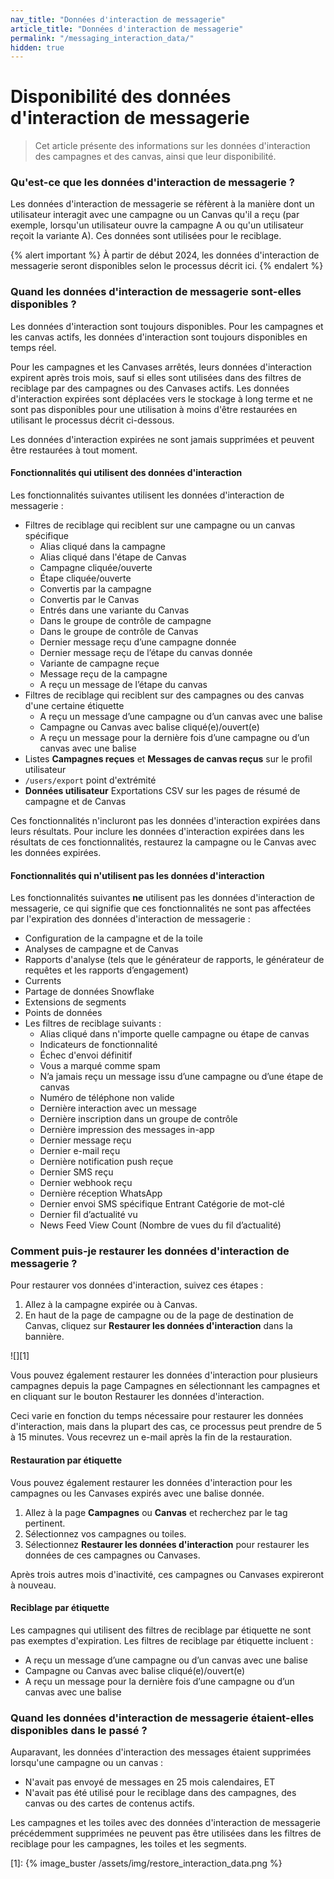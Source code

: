 ```yaml
---
nav_title: "Données d'interaction de messagerie"
article_title: "Données d'interaction de messagerie"
permalink: "/messaging_interaction_data/"
hidden: true
---
```


# Disponibilité des données d'interaction de messagerie

> Cet article présente des informations sur les données d'interaction des campagnes et des canvas, ainsi que leur disponibilité.

### Qu'est-ce que les données d'interaction de messagerie ?

Les données d'interaction de messagerie se réfèrent à la manière dont un utilisateur interagit avec une campagne ou un Canvas qu'il a reçu (par exemple, lorsqu'un utilisateur ouvre la campagne A ou qu'un utilisateur reçoit la variante A). Ces données sont utilisées pour le reciblage.

{% alert important %}
À partir de début 2024, les données d'interaction de messagerie seront disponibles selon le processus décrit ici.
{% endalert %}

### Quand les données d'interaction de messagerie sont-elles disponibles ?

Les données d'interaction sont toujours disponibles. Pour les campagnes et les canvas actifs, les données d'interaction sont toujours disponibles en temps réel. 

Pour les campagnes et les Canvases arrêtés, leurs données d'interaction expirent après trois mois, sauf si elles sont utilisées dans des filtres de reciblage par des campagnes ou des Canvases actifs. Les données d'interaction expirées sont déplacées vers le stockage à long terme et ne sont pas disponibles pour une utilisation à moins d'être restaurées en utilisant le processus décrit ci-dessous.

Les données d'interaction expirées ne sont jamais supprimées et peuvent être restaurées à tout moment.

#### Fonctionnalités qui utilisent des données d'interaction

Les fonctionnalités suivantes utilisent les données d'interaction de messagerie :

- Filtres de reciblage qui reciblent sur une campagne ou un canvas spécifique
    - Alias cliqué dans la campagne
    - Alias cliqué dans l'étape de Canvas
    - Campagne cliquée/ouverte
    - Étape cliquée/ouverte
    - Convertis par la campagne
    - Convertis par le Canvas
    - Entrés dans une variante du Canvas
    - Dans le groupe de contrôle de campagne
    - Dans le groupe de contrôle de Canvas
    - Dernier message reçu d’une campagne donnée
    - Dernier message reçu de l’étape du canvas donnée
    - Variante de campagne reçue
    - Message reçu de la campagne
    - A reçu un message de l’étape du canvas
- Filtres de reciblage qui reciblent sur des campagnes ou des canvas d'une certaine étiquette
    - A reçu un message d’une campagne ou d’un canvas avec une balise
    - Campagne ou Canvas avec balise cliqué(e)/ouvert(e)
    - A reçu un message pour la dernière fois d’une campagne ou d’un canvas avec une balise
- Listes **Campagnes reçues** et **Messages de canvas reçus** sur le profil utilisateur
- `/users/export` point d'extrémité
- **Données utilisateur** Exportations CSV sur les pages de résumé de campagne et de Canvas

Ces fonctionnalités n'incluront pas les données d'interaction expirées dans leurs résultats. Pour inclure les données d'interaction expirées dans les résultats de ces fonctionnalités, restaurez la campagne ou le Canvas avec les données expirées.

#### Fonctionnalités qui n'utilisent pas les données d'interaction

Les fonctionnalités suivantes **ne** utilisent pas les données d'interaction de messagerie, ce qui signifie que ces fonctionnalités ne sont pas affectées par l'expiration des données d'interaction de messagerie :

- Configuration de la campagne et de la toile
- Analyses de campagne et de Canvas
- Rapports d'analyse (tels que le générateur de rapports, le générateur de requêtes et les rapports d’engagement)
- Currents
- Partage de données Snowflake
- Extensions de segments
- Points de données
- Les filtres de reciblage suivants :
    - Alias cliqué dans n'importe quelle campagne ou étape de canvas
    - Indicateurs de fonctionnalité
    - Échec d'envoi définitif
    - Vous a marqué comme spam
    - N’a jamais reçu un message issu d’une campagne ou d’une étape de canvas
    - Numéro de téléphone non valide
    - Dernière interaction avec un message
    - Dernière inscription dans un groupe de contrôle
    - Dernière impression des messages in-app
    - Dernier message reçu
    - Dernier e-mail reçu 
    - Dernière notification push reçue
    - Dernier SMS reçu
    - Dernier webhook reçu
    - Dernière réception WhatsApp
    - Dernier envoi SMS spécifique Entrant Catégorie de mot-clé
    - Dernier fil d’actualité vu
    - News Feed View Count (Nombre de vues du fil d’actualité)

### Comment puis-je restaurer les données d'interaction de messagerie ?

Pour restaurer vos données d'interaction, suivez ces étapes :

1. Allez à la campagne expirée ou à Canvas.
2. En haut de la page de campagne ou de la page de destination de Canvas, cliquez sur **Restaurer les données d'interaction** dans la bannière.

![][1]

Vous pouvez également restaurer les données d'interaction pour plusieurs campagnes depuis la page Campagnes en sélectionnant les campagnes et en cliquant sur le bouton Restaurer les données d'interaction.

Ceci varie en fonction du temps nécessaire pour restaurer les données d'interaction, mais dans la plupart des cas, ce processus peut prendre de 5 à 15 minutes. Vous recevrez un e-mail après la fin de la restauration.

#### Restauration par étiquette

Vous pouvez également restaurer les données d'interaction pour les campagnes ou les Canvases expirés avec une balise donnée.

1. Allez à la page **Campagnes** ou **Canvas** et recherchez par le tag pertinent.
2. Sélectionnez vos campagnes ou toiles.
3. Sélectionnez **Restaurer les données d'interaction** pour restaurer les données de ces campagnes ou Canvases.

Après trois autres mois d'inactivité, ces campagnes ou Canvases expireront à nouveau.

#### Reciblage par étiquette

Les campagnes qui utilisent des filtres de reciblage par étiquette ne sont pas exemptes d'expiration. Les filtres de reciblage par étiquette incluent :

- A reçu un message d’une campagne ou d’un canvas avec une balise
- Campagne ou Canvas avec balise cliqué(e)/ouvert(e)
- A reçu un message pour la dernière fois d’une campagne ou d’un canvas avec une balise

### Quand les données d'interaction de messagerie étaient-elles disponibles dans le passé ?

Auparavant, les données d'interaction des messages étaient supprimées lorsqu'une campagne ou un canvas :
- N'avait pas envoyé de messages en 25 mois calendaires, ET
- N'avait pas été utilisé pour le reciblage dans des campagnes, des canvas ou des cartes de contenus actifs.

Les campagnes et les toiles avec des données d'interaction de messagerie précédemment supprimées ne peuvent pas être utilisées dans les filtres de reciblage pour les campagnes, les toiles et les segments.

[1]: {% image_buster /assets/img/restore_interaction_data.png %}
